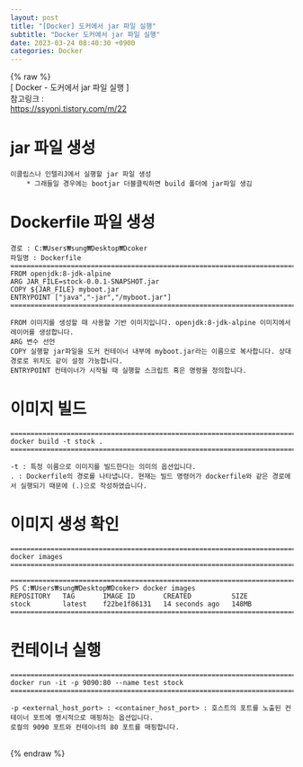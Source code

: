 ```yaml
---  
layout: post  
title: "[Docker] 도커에서 jar 파일 실행"  
subtitle: "Docker 도커에서 jar 파일 실행"  
date: 2023-03-24 08:40:30 +0900  
categories: Docker  
---  
```

{% raw %}  
[ Docker - 도커에서 jar 파일 실행 ]  
	참고링크 :  
		https://ssyoni.tistory.com/m/22  
  
# jar 파일 생성  
	이클립스나 인텔리J에서 실행할 jar 파일 생성  
		* 그래들일 경우에는 bootjar 더블클릭하면 build 폴더에 jar파일 생김  
  
# Dockerfile 파일 생성  
  
	경로 : C:₩Users₩sung₩Desktop₩Dcoker  
	파일명 : Dockerfile  
	======================================================================================================  
	FROM openjdk:8-jdk-alpine  
	ARG JAR_FILE=stock-0.0.1-SNAPSHOT.jar  
	COPY ${JAR_FILE} myboot.jar  
	ENTRYPOINT ["java","-jar","/myboot.jar"]  
	======================================================================================================  
  
	FROM 이미지를 생성할 때 사용할 기반 이미지입니다. openjdk:8-jdk-alpine 이미지에서 레이어를 생성합니다.  
	ARG 변수 선언  
	COPY 실행할 jar파일을 도커 컨테이너 내부에 myboot.jar라는 이름으로 복사합니다. 상대 경로로 위치도 같이 설정 가능합니다.  
	ENTRYPOINT 컨테이너가 시작될 때 실행할 스크립트 혹은 명령을 정의합니다.  
  
# 이미지 빌드  
  
	======================================================================================================  
	docker build -t stock .  
	======================================================================================================  
  
	-t : 특정 이름으로 이미지를 빌드한다는 의미의 옵션입니다.  
	. : Dockerfile의 경로를 나타냅니다. 현재는 빌드 명령어가 dockerfile와 같은 경로에서 실행되기 때문에 (.)으로 작성하였습니다.  
  
# 이미지 생성 확인  
	======================================================================================================  
	docker images  
	======================================================================================================  
  
	======================================================================================================  
	PS C:₩Users₩sung₩Desktop₩Dcoker> docker images  
	REPOSITORY   TAG       IMAGE ID       CREATED          SIZE  
	stock        latest    f22be1f86131   14 seconds ago   148MB  
	======================================================================================================  
  
# 컨테이너 실행  
  
	======================================================================================================  
	docker run -it -p 9090:80 --name test stock  
	======================================================================================================  
  
	-p <external_host_port> : <container_host_port> : 호스트의 포트를 노출된 컨테이너 포트에 명시적으로 매핑하는 옵션입니다.  
	로컬의 9090 포트와 컨테이너의 80 포트를 매핑합니다.  
  
                                                                                                                                                                                                                                                                                                                                                                                                                                                                                                                                                                                                                                                                                                                                                                                                                                                                                                                                                                                                                                                                                                                                                                                                                                                                                                                                                                                                                                                                                                                                                                                                                                                                                                                                                                                                                                                                                                                                                                                                                                                                                                                                                    
{% endraw %}